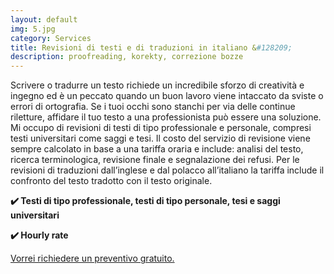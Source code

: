 ```yaml
---
layout: default
img: 5.jpg
category: Services
title: Revisioni di testi e di traduzioni in italiano &#128209;
description: proofreading, korekty, correzione bozze
---
```

<p>
Scrivere o tradurre un testo richiede un incredibile sforzo di creatività e ingegno ed è un peccato quando un buon lavoro viene intaccato da sviste o errori di ortografia. Se i tuoi occhi sono stanchi per via delle continue riletture, affidare il tuo testo a una professionista può essere una soluzione. Mi occupo di revisioni di testi di tipo professionale e personale, compresi testi universitari come saggi e tesi. Il costo del servizio di revisione viene sempre calcolato in base a una tariffa oraria e include: analisi del testo, ricerca terminologica, revisione finale e segnalazione dei refusi. Per le revisioni di traduzioni dall’inglese e dal polacco all’italiano la tariffa include il confronto del testo tradotto con il testo originale.
</p>
<p>
<strong>✔️ Testi di tipo professionale, testi di tipo personale, tesi e saggi universitari</strong>
</p>
<p>
<strong>✔️ Hourly rate</strong>
</p>
<a href="mailto:angela@tiliatranslations.it">Vorrei richiedere un preventivo gratuito.</a>

